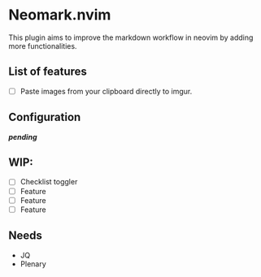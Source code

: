 # Neomark.nvim

This plugin aims to improve the markdown workflow in neovim by adding more functionalities.

## List of features
- [ ] Paste images from your clipboard directly to imgur.

## Configuration

***pending*** 

## WIP: 
- [ ] Checklist toggler
- [ ] Feature
- [ ] Feature
- [ ] Feature

## Needs
- JQ
- Plenary
